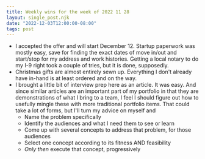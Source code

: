 ```yaml
---
title: Weekly wins for the week of 2022 11 28
layout: single_post.njk
date: "2022-12-03T12:00:00-08:00"
tags: post
---
```

- I accepted the offer and will start December 12. Startup paperwork was mostly easy, save for finding the exact dates of move in/out and start/stop for my address and work histories. Getting a local notary to do my I-9 right took a couple of tries, but it is done, supposedly.
- Christmas gifts are almost entirely sewn up. Everything I don't already have in-hand is at least ordered and on the way.
- I brought a little bit of interview prep here as an article. It was easy. And since similar articles are an important part of my portfolio in that they are demonstrations of what I bring to a team, I feel I should figure out how to usefully mingle these with more traditional portfolio items. That could take a lot of forms, but I'll turn my advice on myself and
    - Name the problem specifically
    - Identify the audiences and what I need them to see or learn
    - Come up with several concepts to address that problem, for those audiences
    - Select one concept according to its fitness AND feasibility
    - _Only then_ execute that concept, progressively
